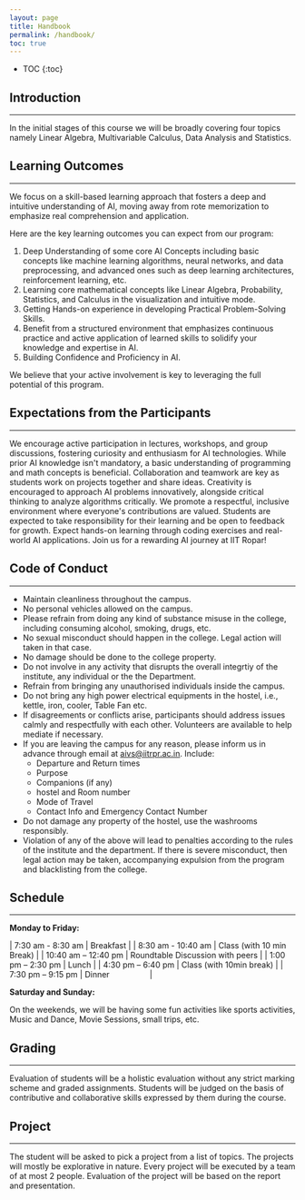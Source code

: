 ```yaml
---
layout: page
title: Handbook 
permalink: /handbook/
toc: true
---
```


* TOC
{:toc}

## Introduction  
---
In the initial stages of this course we will be broadly covering four topics namely Linear Algebra, Multivariable Calculus, Data Analysis and Statistics.  

## Learning Outcomes
---
We focus on a skill-based learning approach that fosters a deep and intuitive understanding of AI, moving away from rote memorization to emphasize real comprehension and application.

Here are the key learning outcomes you can expect from our program:

1. Deep Understanding of some core AI Concepts including basic concepts like machine learning algorithms, neural networks, and data preprocessing, and advanced ones such as deep learning architectures, reinforcement learning, etc.
2. Learning core mathematical concepts like Linear Algebra, Probability, Statistics, and Calculus in the visualization and intuitive mode.
3. Getting Hands-on experience in developing Practical Problem-Solving Skills.
4. Benefit from a structured environment that emphasizes continuous practice and active application of learned skills to solidify your knowledge and expertise in AI.
5. Building Confidence and Proficiency in AI.

We believe that your active involvement is key to leveraging the full potential of this program.


## Expectations from the Participants
---
We encourage active participation in lectures, workshops, and group discussions, fostering curiosity and enthusiasm for AI technologies. While prior AI knowledge isn't mandatory, a basic understanding of programming and math concepts is beneficial. Collaboration and teamwork are key as students work on projects together and share ideas. Creativity is encouraged to approach AI problems innovatively, alongside critical thinking to analyze algorithms critically. We promote a respectful, inclusive environment where everyone's contributions are valued. Students are expected to take responsibility for their learning and be open to feedback for growth. Expect hands-on learning through coding exercises and real-world AI applications. Join us for a rewarding AI journey at IIT Ropar!

## Code of Conduct 
---
- Maintain cleanliness throughout the campus.
- No personal vehicles allowed on the campus.
- Please refrain from doing any kind of substance misuse in the college, including consuming alcohol, smoking, drugs, etc.
- No sexual misconduct should happen in the college. Legal action will taken in that case.
- No damage should be done to the college property. 
- Do not involve in any activity that disrupts the overall integrtiy of the institute, any individual or the the Department.
- Refrain from bringing any unauthorised individuals inside the campus.
- Do not bring any high power electrical equipments in the hostel, i.e., kettle, iron, cooler, Table Fan etc.
- If disagreements or conflicts arise, participants should address issues calmly and respectfully with each other. Volunteers are available to help mediate if necessary.
- If you are leaving the campus for any reason, please inform us in advance through email at aivs@iitrpr.ac.in. Include:
    - Departure and Return times
    - Purpose
    - Companions (if any)
    - hostel and Room number
    - Mode of Travel
    - Contact Info and Emergency Contact Number
- Do not damage any property of the hostel, use the washrooms responsibly.
- Violation of any of the above will lead to penalties according to the rules of the institute and the department. If there is severe misconduct, then legal action may be taken, accompanying expulsion from the program and blacklisting from the college.

## Schedule  
---
**Monday to Friday:**

| 7:30 am - 8:30 am   | Breakfast                                           |
| 8:30 am - 10:40 am  | Class (with 10 min Break)                           |
| 10:40 am – 12:40 pm | Roundtable Discussion with peers                    |
| 1:00 pm – 2:30 pm   | Lunch                                               |
| 4:30 pm – 6:40 pm   | Class (with 10min break)                            |
| 7:30 pm – 9:15 pm   | Dinner                                              |

**Saturday and Sunday:**

On the weekends, we will be having some fun activities like sports activities, Music and Dance, Movie Sessions, small trips, etc.

## Grading
---
Evaluation of students will be a holistic evaluation without any strict marking scheme and graded assignments. Students will be judged on the basis of contributive and collaborative skills expressed by them during the course.


## Project
---
The student will be asked to pick a project from a list of topics. The projects will mostly be explorative in nature. Every project will be executed by a team of at most 2 people. Evaluation of the project will be based on the report and presentation.  


